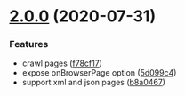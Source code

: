# [2.0.0](https://github.com/egoist/presite/compare/v1.0.0...v2.0.0) (2020-07-31)


### Features

* crawl pages ([f78cf17](https://github.com/egoist/presite/commit/f78cf17ec1e8f2d937f79da452105f4967c99859))
* expose onBrowserPage option ([5d099c4](https://github.com/egoist/presite/commit/5d099c4b8ab1ea345920a7ee7e22f2ba50c33c53))
* support xml and json pages ([b8a0467](https://github.com/egoist/presite/commit/b8a046747a042b8effcd137b77a1f17bb2dedfc2))



